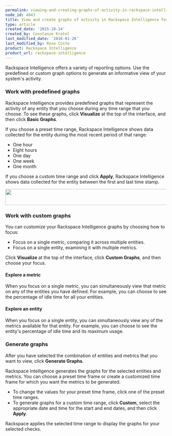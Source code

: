 ```yaml
---
permalink: viewing-and-creating-graphs-of-activity-in-rackspace-intelligence-for-dedicated-accounts/
node_id: 4843
title: View and create graphs of activity in Rackspace Intelligence for dedicated accounts
type: article
created_date: '2015-10-14'
created_by: Constanze Kratel
last_modified_date: '2016-01-26'
last_modified_by: Rose Coste
product: Rackspace Intelligence
product_url: rackspace-intelligence
---
```


Rackspace Intelligence offers a variety of reporting options. Use the
predefined or custom graph options to generate an informative view of
your system's activity.

### Work with predefined graphs

Rackspace Intelligence provides predefined graphs that represent the
activity of any entity that you choose during any time range that you
choose. To see these graphs, click **Visualize** at the top of the
interface, and then click **Basic Graphs**.

If you choose a preset time range, Rackspace Intelligence shows data
collected for the entity during the most recent period of that range:

- One hour
- Eight hours
- One day
- One week
- One month

If you choose a custom time range and click **Apply**, Rackspace
Intelligence shows data collected for the entity between the first and
last time stamp.

<img src="{% asset_path rackspace-intelligence/viewing-and-creating-graphs-of-activity-in-rackspace-intelligence-for-dedicated-accounts/preset1.1_0.png %}" width="640" height="50" />

### Work with custom graphs

You can customize your Rackspace Intelligence graphs by choosing how to
focus:

- Focus on a single metric, comparing it across multiple entities.
- Focus on a single entity, examining it with multiple metrics.

Click **Visualize** at the top of the interface, click **Custom
Graphs**, and then choose your focus.

#### Explore a metric

When you focus on a single metric, you can simultaneously view that
metric on any of the entities you have defined. For example, you can
choose to see the percentage of idle time for all your entities.

#### Explore an entity

When you focus on a single entity, you can simultaneously view any of
the metrics available for that entity. For example, you can choose to
see the entity's percentage of idle time and its maximum usage.

### Generate graphs

After you have selected the combination of entities and metrics that you
want to view, click **Generate Graphs**.

Rackspace Intelligence generates the graphs for the selected entities
and metrics. You can choose a preset time frame or create a customized
time frame for which you want the metrics to be generated.

- To change the values for your preset time frame, click one of the
  preset time ranges.
- To generate graphs for a custom time range, click **Custom**, select
  the appropriate date and time for the start and end dates, and then
  click **Apply**.

Rackspace applies the selected time range to display the graphs for your
selected checks.
